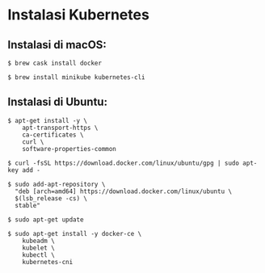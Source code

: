 # Instalasi Kubernetes
## Instalasi di macOS:
  ```
  $ brew cask install docker
  ```
  ```
  $ brew install minikube kubernetes-cli
  ```
## Instalasi di Ubuntu:
  ```
  $ apt-get install -y \
      apt-transport-https \
      ca-certificates \
      curl \
      software-properties-common 
  ```
  ```
  $ curl -fsSL https://download.docker.com/linux/ubuntu/gpg | sudo apt-key add -
  ```
  ```
  $ sudo add-apt-repository \
    "deb [arch=amd64] https://download.docker.com/linux/ubuntu \
    $(lsb_release -cs) \
    stable"
  ```
  ```
  $ sudo apt-get update
  ```
  ```
  $ sudo apt-get install -y docker-ce \ 
      kubeadm \
      kubelet \
      kubectl \
      kubernetes-cni
  ```
